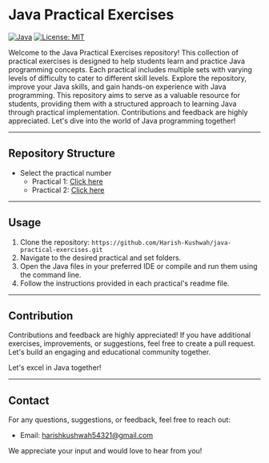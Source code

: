 # Java Practical Exercises

[![Java](https://img.shields.io/badge/Java-1.8%2B-blue.svg)](https://www.java.com/) [![License: MIT](https://img.shields.io/badge/License-MIT-yellow.svg)](https://opensource.org/licenses/MIT)


Welcome to the Java Practical Exercises repository! This collection of practical exercises is designed to help students learn and practice Java programming concepts. Each practical includes multiple sets with varying levels of difficulty to cater to different skill levels. Explore the repository, improve your Java skills, and gain hands-on experience with Java programming. This repository aims to serve as a valuable resource for students, providing them with a structured approach to learning Java through practical implementation. Contributions and feedback are highly appreciated. Let's dive into the world of Java programming together!

---
## Repository Structure

<!-- | Practical     | Set A         | Set B        | Set C        |
| ------------- | -------------| -------------| -------------|
| [Practical 1](.\javapractice\practical1) | [Set 1](./Practical%201/Set%201) | [Set 2](./Practical%201/Set%202) | [Set 3](./Practical%201/Set%203) |
| [Practical 2](./Practical%202) | [Set 1](./Practical%202/Set%201) | [Set 2](./Practical%202/Set%202) | [Set 3](./Practical%202/Set%203) | -->

* Select the practical number
  - Practical 1: [Click here](https://github.com/Harish-Kushwah/java-practical-exercises/tree/main/practical1) 
  - Practical 2: [Click here](https://github.com/Harish-Kushwah/java-practical-exercises/tree/main/practical2) 




---

## Usage

1. Clone the repository: `https://github.com/Harish-Kushwah/java-practical-exercises.git`
2. Navigate to the desired practical and set folders.
3. Open the Java files in your preferred IDE or compile and run them using the command line.
4. Follow the instructions provided in each practical's readme file.

---
## Contribution

Contributions and feedback are highly appreciated! If you have additional exercises, improvements, or suggestions, feel free to create a pull request. Let's build an engaging and educational community together.

Let's excel in Java together!

---
## Contact

For any questions, suggestions, or feedback, feel free to reach out:

- Email: [harishkushwah54321@gmail.com](mailto:harishkushwah54321@gmail.com)

We appreciate your input and would love to hear from you!

